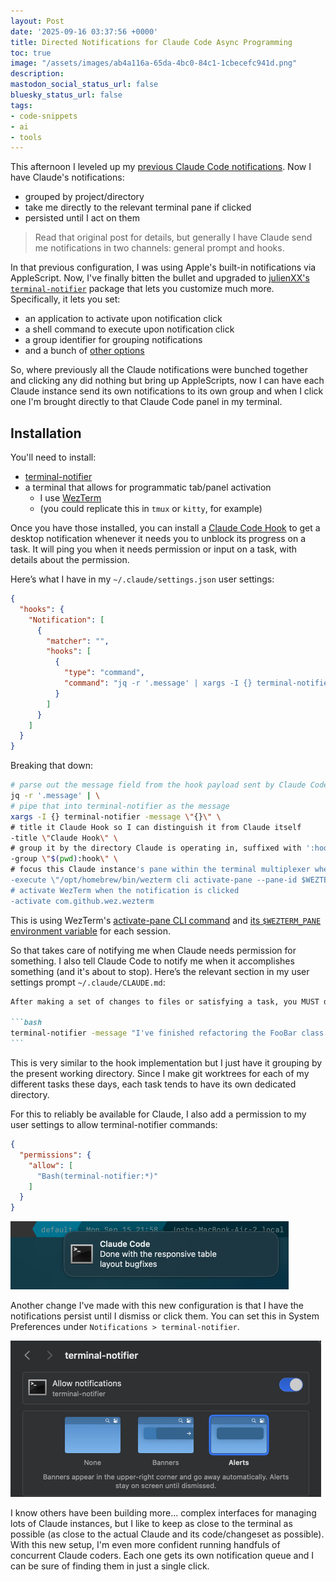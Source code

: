 ```yaml
---
layout: Post
date: '2025-09-16 03:37:56 +0000'
title: Directed Notifications for Claude Code Async Programming
toc: true
image: "/assets/images/ab4a116a-65da-4bc0-84c1-1cbecefc941d.png"
description:
mastodon_social_status_url: false
bluesky_status_url: false
tags:
- code-snippets
- ai
- tools
---
```


This afternoon I leveled up my [previous Claude Code notifications](https://www.joshbeckman.org/blog/practicing/claude-code-notifications-for-async-programming). Now I have Claude's notifications:
- grouped by project/directory
- take me directly to the relevant terminal pane if clicked
- persisted until I act on them

> Read that original post for details, but generally I have Claude send me notifications in two channels: general prompt and hooks. 

In that previous configuration, I was using Apple's built-in notifications via AppleScript. Now, I've finally bitten the bullet and upgraded to [julienXX's `terminal-notifier`](https://github.com/julienXX/terminal-notifier) package that lets you customize much more. Specifically, it lets you set:
- an application to activate upon notification click
- a shell command to execute upon notification click
- a group identifier for grouping notifications
- and a bunch of [other options](https://github.com/julienXX/terminal-notifier?tab=readme-ov-file#options)

So, where previously all the Claude notifications were bunched together and clicking any did nothing but bring up AppleScripts, now I can have each Claude instance send its own notifications to its own group and when I click one I'm brought directly to that Claude Code panel in my terminal.

## Installation

You'll need to install:
- [terminal-notifier](https://github.com/julienXX/terminal-notifier)
- a terminal that allows for programmatic tab/panel activation
  - I use [WezTerm](https://wezterm.org/)
  - (you could replicate this in `tmux` or `kitty`, for example)

Once you have those installed, you can install a [Claude Code Hook](https://docs.anthropic.com/en/docs/claude-code/hooks) to get a desktop notification whenever it needs you to unblock its progress on a task. It will ping you when it needs permission or input on a task, with details about the permission.

Here’s what I have in my `~/.claude/settings.json` user settings:

```json
{
  "hooks": {
    "Notification": [
      {
        "matcher": "",
        "hooks": [
          {
            "type": "command",
            "command": "jq -r '.message' | xargs -I {} terminal-notifier -message \"{}\" -title \"Claude Hook\" -group \"$(pwd):hook\" -execute \"/opt/homebrew/bin/wezterm cli activate-pane --pane-id $WEZTERM_PANE\" -activate com.github.wez.wezterm"
          }
        ]
      }
    ]
  }
}
```

Breaking that down:

```sh
# parse out the message field from the hook payload sent by Claude Code
jq -r '.message' | \
# pipe that into terminal-notifier as the message
xargs -I {} terminal-notifier -message \"{}\" \
# title it Claude Hook so I can distinguish it from Claude itself
-title \"Claude Hook\" \
# group it by the directory Claude is operating in, suffixed with ':hook'
-group \"$(pwd):hook\" \
# focus this Claude instance's pane within the terminal multiplexer when the notification is clicked
-execute \"/opt/homebrew/bin/wezterm cli activate-pane --pane-id $WEZTERM_PANE\" \
# activate WezTerm when the notification is clicked
-activate com.github.wez.wezterm
```

This is using WezTerm's [activate-pane CLI command](https://wezterm.org/cli/cli/activate-pane.html) and [its `$WEZTERM_PANE` environment variable](https://wezterm.org/cli/cli/index.html#:~:text=If%20the%20%24WEZTERM_PANE%20environment%20variable%20is%20set%2C%20it%20will%20be%20used) for each session.

So that takes care of notifying me when Claude needs permission for something. I also tell Claude Code to notify me when it accomplishes something (and it's about to stop). Here’s the relevant section in my user settings prompt `~/.claude/CLAUDE.md`:

````md
After making a set of changes to files or satisfying a task, you MUST display a `terminal-notifier` notification to tell me what's been done. Use a title and a brief descriptive message. Here's an example:

```bash
terminal-notifier -message "I've finished refactoring the FooBar class into smaller methods" -title "Claude Code" -group $PWD -execute "/opt/homebrew/bin/wezterm cli activate-pane --pane-id $WEZTERM_PANE" -activate com.github.wez.wezterm
```
````

This is very similar to the hook implementation but I just have it grouping by the present working directory. Since I make git worktrees for each of my different tasks these days, each task tends to have its own dedicated directory.

For this to reliably be available for Claude, I also add a permission to my user settings to allow terminal-notifier commands:

```json
{
  "permissions": {
    "allow": [
      "Bash(terminal-notifier:*)"
    ]
  }
}
```

<img width="445" height="109" alt="Example Claude notification via terminal-notifier" src="/assets/images/ab4a116a-65da-4bc0-84c1-1cbecefc941d.png" />

Another change I've made with this new configuration is that I have the notifications persist until I dismiss or click them. You can set this in System Preferences under `Notifications > terminal-notifier`.

<img width="497" height="250" alt="Allowing Alerts for terminal-notifier" src="/assets/images/b77aa74c-23bf-41af-9745-ba956aae23f9.png" />

I know others have been building more... complex interfaces for managing lots of Claude instances, but I like to keep as close to the terminal as possible (as close to the actual Claude and its code/changeset as possible). With this new setup, I'm even more confident running handfuls of concurrent Claude coders. Each one gets its own notification queue and I can be sure of finding them in just a single click.
